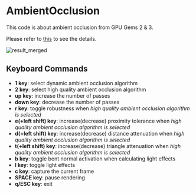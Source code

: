 # AmbientOcclusion

  This code is about ambient occlusion from GPU Gems 2 & 3.
  
  Please refer to [this](https://jeesunkim.com/projects/gpu-gems/ambient_occlusion/) to see the details.
  
![result_merged](https://github.com/emoy-kim/AmbientOcclusion/assets/17864157/7ddd4432-5cb6-40e5-bb0d-05c21e444977)

## Keyboard Commands
  * **1 key**: select dynamic ambient occlusion algorithm
  * **2 key**: select high quality ambient occlusion algorithm
  * **up key**: increase the number of passes
  * **down key**: decrease the number of passes
  * **r key**: toggle robustness when _high quality ambient occlusion algorithm is selected_
  * **e(+left shift) key**: increase(decrease) proximity tolerance when _high quality ambient occlusion algorithm is selected_
  * **d(+left shift) key**: increase(decrease) distance attenuation when _high quality ambient occlusion algorithm is selected_
  * **t(+left shift) key**: increase(decrease) triangle attenuation when _high quality ambient occlusion algorithm is selected_
  * **b key**: toggle bent normal activation when calculating light effects
  * **l key**: toggle light effects
  * **c key**: capture the current frame
  * **SPACE key**: pause rendering
  * **q/ESC key**: exit
